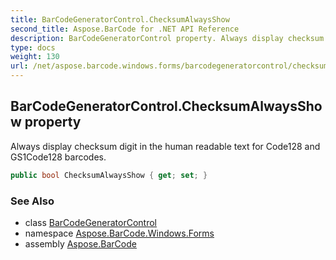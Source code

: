 ```yaml
---
title: BarCodeGeneratorControl.ChecksumAlwaysShow
second_title: Aspose.BarCode for .NET API Reference
description: BarCodeGeneratorControl property. Always display checksum digit in the human readable text for Code128 and GS1Code128 barcodes
type: docs
weight: 130
url: /net/aspose.barcode.windows.forms/barcodegeneratorcontrol/checksumalwaysshow/
---
```

## BarCodeGeneratorControl.ChecksumAlwaysShow property

Always display checksum digit in the human readable text for Code128 and GS1Code128 barcodes.

```csharp
public bool ChecksumAlwaysShow { get; set; }
```

### See Also

* class [BarCodeGeneratorControl](../)
* namespace [Aspose.BarCode.Windows.Forms](../../../aspose.barcode.windows.forms/)
* assembly [Aspose.BarCode](../../../)


